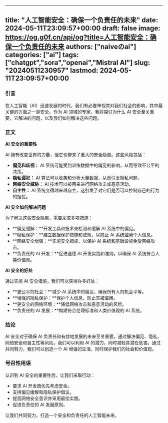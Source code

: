 
---
title: "人工智能安全：确保一个负责任的未来"
date: 2024-05-11T23:09:57+00:00
draft: false
image: https://og.g0f.cn/api/og?title=人工智能安全：确保一个负责任的未来
authors: ["naiveのai"]
categories: ["ai"]
tags: ["chatgpt","sora","openai","Mistral AI"]
slug: "20240511230957"
lastmod: 2024-05-11T23:09:57+00:00
---
### 引言

在人工智能（AI）迅速发展的时代，我们有必要审视其对我们社会的影响，其中最关键的方面之一是安全。作为 AI 领域的专家，我将探讨为什么 AI 安全至关重要，它解决的问题，以及我们如何解决这些问题。

### 正文

**AI 安全的重要性**

AI 拥有改变世界的力量，但它也带来了重大的安全隐患。这些风险包括：

* **偏见和歧视：** AI 系统可能受到训练数据中的偏见的影响，从而导致不公平的决策。
* **隐私侵犯：** AI 算法可以收集和分析大量数据，从而引发隐私问题。
* **网络安全威胁：** AI 技术可以被用来进行网络攻击或恶意活动。
* **自主性：** AI 系统变得越来越自主，这引发了对它们是否可以控制自己的行为的担忧。

**AI 安全如何解决问题**

为了解决这些安全隐患，需要采取多项措施：

* **偏见缓解：**开发工具和技术来检测和缓解 AI 系统中的偏见。
* **隐私保护：**建立数据保护措施和法规，以防止 AI 系统滥用个人信息。
* **网络安全增强：**实施安全措施，以保护 AI 系统和基础设施免受网络攻击。
* **负责任的 AI 开发：**促进道德 AI 开发实践和准则，以确保 AI 系统符合人类价值观。

**AI 安全的好处**

通过实施 AI 安全措施，我们可以获得许多好处：

* **更公平的社会：**减少 AI 系统中的偏见，确保所有人的机会平等。
* **增强的隐私保护：**保护个人信息，防止其被滥用。
* **更安全的网络环境：**降低网络攻击和恶意活动的风险。
* **负责任的 AI 发展：**构建符合伦理标准和人类价值观的 AI 系统。

### 结论

AI 安全对于确保 AI 负责任和有益地发展的未来至关重要。通过解决偏见、隐私、网络安全和自主性等风险，我们可以利用 AI 的潜力，同时减轻其潜在危害。通过共同努力，我们可以创造一个 AI 增强的生活，同时保护我们的社会和价值观。

### 号召性用语

认识到 AI 安全的重要性后，让我们采取行动：

* 要求 AI 开发商优先考虑安全。
* 支持偏见缓解和隐私保护倡议。
* 提高网络安全意识并采用最佳实践。
* 促进负责任的 AI 发展原则。

让我们共同努力，打造一个安全和负责任的人工智能未来。